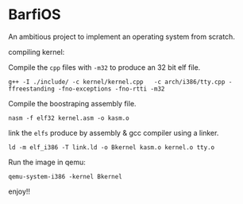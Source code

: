 # BarfiOS
An ambitious project to implement an operating system from scratch.

compiling kernel:

Compile the `cpp` files with `-m32` to produce an 32 bit elf file.  
```
g++ -I ./include/ -c kernel/kernel.cpp   -c arch/i386/tty.cpp -ffreestanding -fno-exceptions -fno-rtti -m32
```
Compile the boostraping assembly file.

```
nasm -f elf32 kernel.asm -o kasm.o
```

link the `elfs` produce by assembly & gcc compiler using a linker.
```
ld -m elf_i386 -T link.ld -o Bkernel kasm.o kernel.o tty.o
```


Run the image in qemu:
```
qemu-system-i386 -kernel Bkernel
```


enjoy!!

